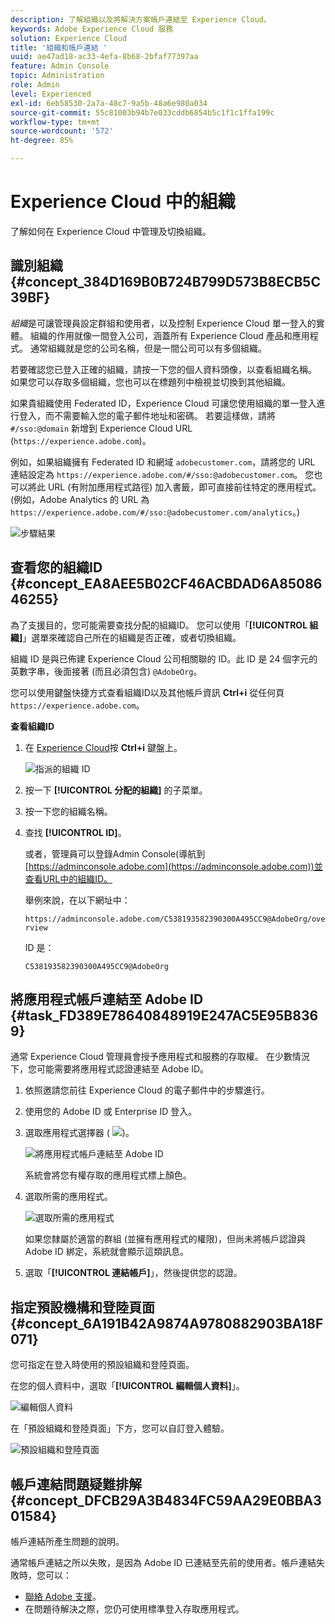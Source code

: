 ```yaml
---
description: 了解組織以及將解決方案帳戶連結至 Experience Cloud。
keywords: Adobe Experience Cloud 服務
solution: Experience Cloud
title: '組織和帳戶連結 '
uuid: ae47ad18-ac33-4efa-8b68-2bfaf77397aa
feature: Admin Console
topic: Administration
role: Admin
level: Experienced
exl-id: 6eb58530-2a7a-48c7-9a5b-48a6e980a034
source-git-commit: 55c81003b94b7e033cddb6854b5c1f1c1ffa199c
workflow-type: tm+mt
source-wordcount: '572'
ht-degree: 85%

---
```


# Experience Cloud 中的組織

了解如何在 Experience Cloud 中管理及切換組織。

## 識別組織 {#concept_384D169B0B724B799D573B8ECB5C39BF}

 *組織*&#x200B;是可讓管理員設定群組和使用者，以及控制 Experience Cloud 單一登入的實體。 組織的作用就像一間登入公司，涵蓋所有 Experience Cloud 產品和應用程式。 通常組織就是您的公司名稱，但是一間公司可以有多個組織。

若要確認您已登入正確的組織，請按一下您的個人資料頭像，以查看組織名稱。 如果您可以存取多個組織，您也可以在標題列中檢視並切換到其他組織。

如果貴組織使用 Federated ID，Experience Cloud 可讓您使用組織的單一登入進行登入，而不需要輸入您的電子郵件地址和密碼。 若要這樣做，請將 `#/sso:@domain` 新增到 Experience Cloud URL (`https://experience.adobe.com`)。

例如，如果組織擁有 Federated ID 和網域 `adobecustomer.com`，請將您的 URL 連結設定為 `https://experience.adobe.com/#/sso:@adobecustomer.com`。 您也可以將此 URL (有附加應用程式路徑) 加入書籤，即可直接前往特定的應用程式。 (例如，Adobe Analytics 的 URL 為 `https://experience.adobe.com/#/sso:@adobecustomer.com/analytics`。)

![步驟結果](assets/organization-switch.png)

## 查看您的組織ID {#concept_EA8AEE5B02CF46ACBDAD6A8508646255}

為了支援目的，您可能需要查找分配的組織ID。 您可以使用「**[!UICONTROL 組織]**」選單來確認自己所在的組織是否正確，或者切換組織。

組織 ID 是與已佈建 Experience Cloud 公司相關聯的 ID。此 ID 是 24 個字元的英數字串，後面接著 (而且必須包含) `@AdobeOrg`。

您可以使用鍵盤快捷方式查看組織ID以及其他帳戶資訊 **Ctrl+i** 從任何頁 `https://experience.adobe.com`。

**查看組織ID**

1. 在 [Experience Cloud](https://experience.adobe.com.)按 **Ctrl+i** 鍵盤上。

   ![指派的組織 ID](assets/assigned-organization.png)

1. 按一下 **[!UICONTROL 分配的組織]** 的子菜單。

1. 按一下您的組織名稱。

1. 查找 **[!UICONTROL ID]**。

   或者，管理員可以登錄Admin Console(導航到 [https://adminconsole.adobe.com](https://adminconsole.adobe.com))並查看URL中的組織ID。

   舉例來說，在以下網址中：

   `https://adminconsole.adobe.com/C538193582390300A495CC9@AdobeOrg/overview`

   ID 是：

   `C538193582390300A495CC9@AdobeOrg`

## 將應用程式帳戶連結至 Adobe ID {#task_FD389E78640848919E247AC5E95B8369}

通常 Experience Cloud 管理員會授予應用程式和服務的存取權。 在少數情況下，您可能需要將應用程式認證連結至 Adobe ID。

1. 依照邀請您前往 Experience Cloud 的電子郵件中的步驟進行。
1. 使用您的 Adobe ID 或 Enterprise ID 登入。
1. 選取應用程式選擇器 ( ![](assets/menu-icon.png))。

   ![將應用程式帳戶連結至 Adobe ID](assets/solutions-active.png)

   系統會將您有權存取的應用程式標上顏色。
1. 選取所需的應用程式。

   ![選取所需的應用程式](assets/analytics-link-accounts.png)

   如果您隸屬於適當的群組 (並擁有應用程式的權限)，但尚未將帳戶認證與 Adobe ID 綁定，系統就會顯示這類訊息。
1. 選取「**[!UICONTROL 連結帳戶]**」，然後提供您的認證。

## 指定預設機構和登陸頁面 {#concept_6A191B42A9874A9780882903BA18F071}

您可指定在登入時使用的預設組織和登陸頁面。

在您的個人資料中，選取「**[!UICONTROL 編輯個人資料]**」。

![編輯個人資料](assets/edit-profile.png)

在「預設組織和登陸頁面」下方，您可以自訂登入體驗。

![預設組織和登陸頁面](assets/default-organization.png)

## 帳戶連結問題疑難排解 {#concept_DFCB29A3B4834FC59AA29E0BBA301584}

帳戶連結所產生問題的說明。

通常帳戶連結之所以失敗，是因為 Adobe ID 已連結至先前的使用者。帳戶連結失敗時，您可以：

* [聯絡 Adobe 支援](https://experienceleague.adobe.com/?support-solution=General#support)。
* 在問題待解決之際，您仍可使用標準登入存取應用程式。
